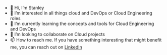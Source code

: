 - 👋 Hi, I’m Stanley
- 👀 I’m interested in all things cloud and DevOps or Cloud Engineering roles
- 🌱 I’m currently learning the concepts and tools for Cloud Engineering and DevOps
- 💞️ I’m looking to collaborate on Cloud projects
- 📫 How to reach me. If you have something interesting that might benefit me, you can reach out on [LinkedIn](https://www.linkedin.com/in/swaydevstan/) 

<!---
swaydevstan/swaydevstan is a ✨ special ✨ repository because its `README.md` (this file) appears on your GitHub profile.
You can click the Preview link to take a look at your changes.
--->
